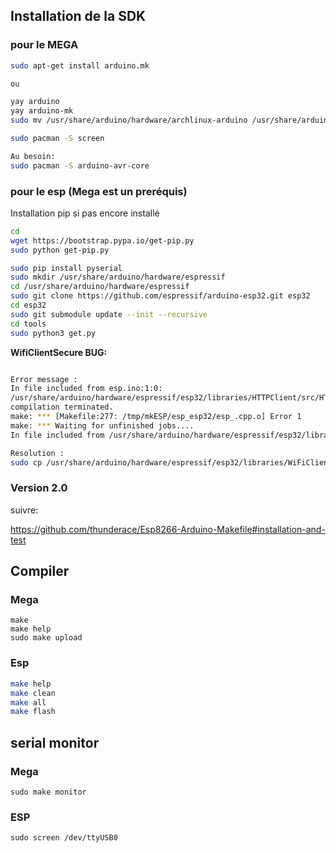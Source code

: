 ## Installation de la SDK
### pour le MEGA
```Bash
sudo apt-get install arduino.mk

ou 

yay arduino
yay arduino-mk
sudo mv /usr/share/arduino/hardware/archlinux-arduino /usr/share/arduino/hardware/arduino

sudo pacman -S screen

Au besoin:
sudo pacman -S arduino-avr-core

```
### pour le esp (Mega est un preréquis)
Installation pip si pas encore installé
```Bash
cd
wget https://bootstrap.pypa.io/get-pip.py
sudo python get-pip.py
```

```Bash
sudo pip install pyserial
sudo mkdir /usr/share/arduino/hardware/espressif
cd /usr/share/arduino/hardware/espressif
sudo git clone https://github.com/espressif/arduino-esp32.git esp32
cd esp32
sudo git submodule update --init --recursive
cd tools
sudo python3 get.py
```

**WifiClientSecure BUG:**

```Bash

Error message :
In file included from esp.ino:1:0:
/usr/share/arduino/hardware/espressif/esp32/libraries/HTTPClient/src/HTTPClient.h:35:30: fatal error: WiFiClientSecure.h: No such file or directory
compilation terminated.
make: *** [Makefile:277: /tmp/mkESP/esp_esp32/esp_.cpp.o] Error 1
make: *** Waiting for unfinished jobs....
In file included from /usr/share/arduino/hardware/espressif/esp32/libraries/HTTPClient/src/HTTPClient.cpp:40:0:

Resolution :
sudo cp /usr/share/arduino/hardware/espressif/esp32/libraries/WiFiClientSecure/src/* /usr/share/arduino/hardware/espressif/esp32/libraries/WiFi/src
```

### Version 2.0

suivre:

https://github.com/thunderace/Esp8266-Arduino-Makefile#installation-and-test

## Compiler

### Mega
```
make
make help
sudo make upload
```

### Esp
```Bash
make help
make clean
make all
make flash
```

## serial monitor

### Mega

```
sudo make monitor
```



### ESP

```
sudo screen /dev/ttyUSB0
```

